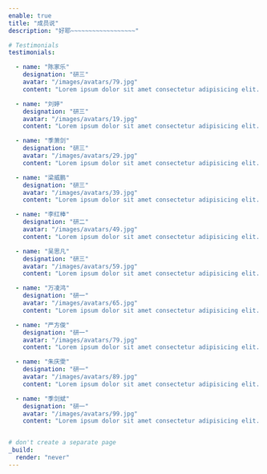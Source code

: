 ```yaml
---
enable: true
title: "成员说"
description: "好耶~~~~~~~~~~~~~~~~~~"

# Testimonials
testimonials:

  - name: "陈家乐"
    designation: "研三"
    avatar: "/images/avatars/79.jpg"
    content: "Lorem ipsum dolor sit amet consectetur adipisicing elit. Qui iusto illo molestias, assumenda expedita commodi inventore non itaque molestiae voluptatum dolore, facilis sapiente, repellat veniam."

  - name: "刘婷"
    designation: "研三"
    avatar: "/images/avatars/19.jpg"
    content: "Lorem ipsum dolor sit amet consectetur adipisicing elit. Qui iusto illo molestias, assumenda expedita commodi inventore non itaque molestiae voluptatum dolore, facilis sapiente, repellat veniam."

  - name: "季萧剑"
    designation: "研三"
    avatar: "/images/avatars/29.jpg"
    content: "Lorem ipsum dolor sit amet consectetur adipisicing elit. Qui iusto illo molestias, assumenda expedita commodi inventore non itaque molestiae voluptatum dolore, facilis sapiente, repellat veniam."

  - name: "梁威鹏"
    designation: "研三"
    avatar: "/images/avatars/39.jpg"
    content: "Lorem ipsum dolor sit amet consectetur adipisicing elit. Qui iusto illo molestias, assumenda expedita commodi inventore non itaque molestiae voluptatum dolore, facilis sapiente, repellat veniam."

  - name: "李红棒"
    designation: "研二"
    avatar: "/images/avatars/49.jpg"
    content: "Lorem ipsum dolor sit amet consectetur adipisicing elit. Qui iusto illo molestias, assumenda expedita commodi inventore non itaque molestiae voluptatum dolore, facilis sapiente, repellat veniam."

  - name: "吴思凡"
    designation: "研三"
    avatar: "/images/avatars/59.jpg"
    content: "Lorem ipsum dolor sit amet consectetur adipisicing elit. Qui iusto illo molestias, assumenda expedita commodi inventore non itaque molestiae voluptatum dolore, facilis sapiente, repellat veniam."

  - name: "万凌鸿"
    designation: "研一"
    avatar: "/images/avatars/65.jpg"
    content: "Lorem ipsum dolor sit amet consectetur adipisicing elit. Qui iusto illo molestias, assumenda expedita commodi inventore non itaque molestiae voluptatum dolore, facilis sapiente, repellat veniam."

  - name: "严方俊"
    designation: "研一"
    avatar: "/images/avatars/79.jpg"
    content: "Lorem ipsum dolor sit amet consectetur adipisicing elit. Qui iusto illo molestias, assumenda expedita commodi inventore non itaque molestiae voluptatum dolore, facilis sapiente, repellat veniam."

  - name: "朱庆雯"
    designation: "研一"
    avatar: "/images/avatars/89.jpg"
    content: "Lorem ipsum dolor sit amet consectetur adipisicing elit. Qui iusto illo molestias, assumenda expedita commodi inventore non itaque molestiae voluptatum dolore, facilis sapiente, repellat veniam."

  - name: "季剑斌"
    designation: "研一"
    avatar: "/images/avatars/99.jpg"
    content: "Lorem ipsum dolor sit amet consectetur adipisicing elit. Qui iusto illo molestias, assumenda expedita commodi inventore non itaque molestiae voluptatum dolore, facilis sapiente, repellat veniam."


# don't create a separate page
_build:
  render: "never"
---
```

